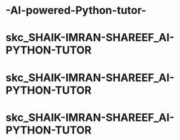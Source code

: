 # -AI-powered-Python-tutor-
# skc_SHAIK-IMRAN-SHAREEF_AI-PYTHON-TUTOR
# skc_SHAIK-IMRAN-SHAREEF_AI-PYTHON-TUTOR
# skc_SHAIK-IMRAN-SHAREEF_AI-PYTHON-TUTOR
